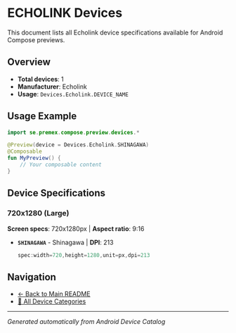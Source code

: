 # ECHOLINK Devices

This document lists all Echolink device specifications available for Android Compose previews.

## Overview

- **Total devices**: 1
- **Manufacturer**: Echolink
- **Usage**: `Devices.Echolink.DEVICE_NAME`

## Usage Example

```kotlin
import se.premex.compose.preview.devices.*

@Preview(device = Devices.Echolink.SHINAGAWA)
@Composable
fun MyPreview() {
    // Your composable content
}
```

## Device Specifications

### 720x1280 (Large)

**Screen specs**: 720x1280px | **Aspect ratio**: 9:16

- **`SHINAGAWA`** - Shinagawa | **DPI**: 213
  ```kotlin
  spec:width=720,height=1280,unit=px,dpi=213
  ```

## Navigation

- [← Back to Main README](../../README.md)
- [📱 All Device Categories](../README.md)

---
*Generated automatically from Android Device Catalog*
